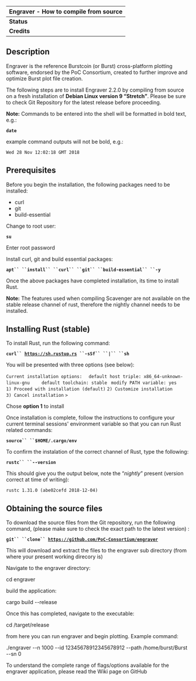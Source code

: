 <languages></languages>

| Engraver - How to compile from source |
|---------------------------------------|
| **Status**                            |
| **Credits**                           |

Description
-----------

Engraver is the reference Burstcoin (or Burst) cross-platform plotting software, endorsed by the PoC Consortium, created to further improve and optimize Burst plot file creation.

The following steps are to install Engraver 2.2.0 by compiling from source on a fresh installation of **Debian Linux version 9 “Stretch”**. Please be sure to check Git Repository for the latest release before proceeding.

**Note:** Commands to be entered into the shell will be formatted in bold text, e.g.:

**`date`**

example command outputs will not be bold, e.g.:

`Wed 28 Nov 12:02:18 GMT 2018`

Prerequisites
-------------

Before you begin the installation, the following packages need to be installed:

-   curl
-   git
-   build-essential

Change to root user:

**`su`**

Enter root password

Install curl, git and build essential packages:

**`apt`` ``install`` ``curl`` ``git`` ``build-essential`` ``-y`**

Once the above packages have completed installation, its time to install Rust.

**Note:** The features used when compiling Scavenger are not available on the stable release channel of rust, therefore the nightly channel needs to be installed.

Installing Rust (stable)
------------------------

To install Rust, run the following command:

**`curl`` `[`https://sh.rustup.rs`](https://sh.rustup.rs)` ``-sSf`` ``|`` ``sh`**

You will be presented with three options (see below):

`Current installation options:`
`  default host triple: x86_64-unknown-linux-gnu`
`    default toolchain: stable`
` modify PATH variable: yes`
`1) Proceed with installation (default)`
`2) Customize installation`
`3) Cancel installation`
`>`

Chose **option 1** to install

Once installation is complete, follow the instructions to configure your current terminal sessions' environment variable so that you can run Rust related commands:

**`source`` ``$HOME/.cargo/env`**

To confirm the instalation of the correct channel of Rust, type the following:

**`rustc`` ``--version`**

This should give you the output below, note the “*nightly*” present (version correct at time of writing):

`rustc 1.31.0 (abe02cefd 2018-12-04)`

Obtaining the source files
--------------------------

To download the source files from the Git repository, run the following command, (please make sure to check the exact path to the latest version) :

**`git`` ``clone`` `[`https://github.com/PoC-Consortium/engraver`](https://github.com/PoC-Consortium/engraver)**

This will download and extract the files to the engraver sub directory (from where your present working direcory is)

Navigate to the engraver directory:

cd engraver

build the application:

cargo build --release

Once this has completed, navigate to the executable:

cd /target/release

from here you can run engraver and begin plotting. Example command:

./engraver --n 1000 --id 12345678912345678912 --path /home/burst/Burst --sn 0

To understand the complete range of flags/options available for the engraver application, please read the Wiki page on GitHub
